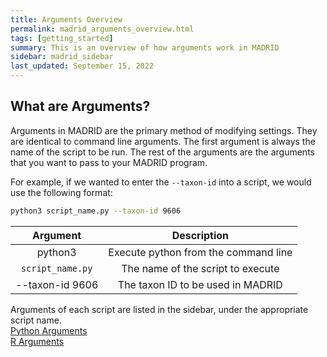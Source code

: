 ```yaml
---
title: Arguments Overview
permalink: madrid_arguments_overview.html
tags: [getting_started]
summary: This is an overview of how arguments work in MADRID
sidebar: madrid_sidebar
last_updated: September 15, 2022
---
```


## What are Arguments?
Arguments in MADRID are the primary method of modifying settings. They are identical to command line arguments. The first argument is always the name of the script to be run. The rest of the arguments are the arguments that you want to pass to your MADRID program.

For example, if we wanted to enter the `--taxon-id` into a script, we would use the following format:

```bash
python3 script_name.py --taxon-id 9606
```

|     Argument     |             Description              |
|:----------------:|:------------------------------------:|
|     python3      | Execute python from the command line |
| `script_name.py` |  The name of the script to execute   |
| --taxon-id 9606  |  The taxon ID to be used in MADRID   |


Arguments of each script are listed in the sidebar, under the appropriate script name.  
[Python Arguments](madrid_args_python.html)  
[R Arguments](madrid_args_r.html)
